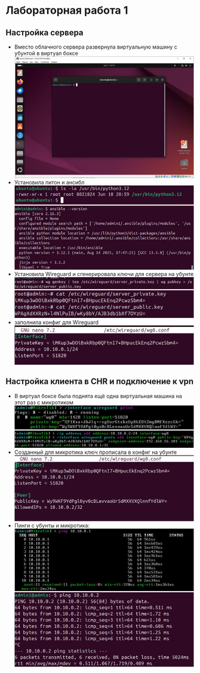 # Лабораторная работа 1

## Настройка сервера
- Вместо облачного сервера развернула виртуальную машину с убунтой в виртуал боксе
![Скриншот 1](images/1.jpg)
- Установила питон и ансибл
![Скриншот 2](images/2.jpg)
![Скриншот 3](images/3.jpg)
- Установила Wireguard и сгенерировала ключи для сервера на убунте
![Скриншот 4](images/4.jpg)
![Скриншот 5](images/5.jpg)
- заполнила конфиг для Wireguard
![Скриншот 6](images/6.jpg)
## Настройка клиента в CHR и подключение к vpn
- В виртуал боксе была поднята ещё одна виртуальная машина на этот раз с микротиком
![Скриншот 7](images/7.jpg)
![Скриншот 8](images/8.jpg)
- Созданный для микротика ключ прописала в конфиг на убунте
![Скриншот 9](images/9.jpg)
- Пинги с убунты и микротика:
![Скриншот 10](images/10.jpg)
![Скриншот 11](images/11.jpg)

